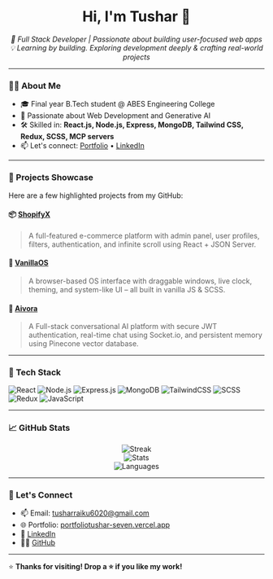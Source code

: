 <h1 align="center">Hi, I'm Tushar 👋</h1>
<p align="center">
  <i>🚀 Full Stack Developer | Passionate about building user-focused web apps</i><br />
  <i>💡 Learning by building. Exploring development deeply & crafting real-world projects</i>
</p>

---

### 🧑‍💻 About Me

- 🎓 Final year B.Tech student @ ABES Engineering College  
- 💼 Passionate about Web Development and Generative AI  
- 🛠️ Skilled in: **React.js, Node.js, Express, MongoDB, Tailwind CSS, Redux, SCSS, MCP servers**  
- 📫 Let's connect: [Portfolio](https://portfoliotushar-seven.vercel.app/) • [LinkedIn](https://www.linkedin.com/in/tushar-rai-715700268/)  

---

### 🔨 Projects Showcase

Here are a few highlighted projects from my GitHub:

#### 📦 [ShopifyX](https://github.com/tushargithub52/ShopifyX)
> A full-featured e-commerce platform with admin panel, user profiles, filters, authentication, and infinite scroll using React + JSON Server.

#### 🧠 [VanillaOS](https://github.com/tushargithub52/VanillaOS)
> A browser-based OS interface with draggable windows, live clock, theming, and system-like UI – all built in vanilla JS & SCSS.

#### 📝 [Aivora](https://github.com/tushargithub52/Aivora)
> A Full-stack conversational AI platform with secure JWT authentication, real-time chat using Socket.io, and
persistent memory using Pinecone vector database.

---

### 🚀 Tech Stack

![React](https://img.shields.io/badge/-React-61DAFB?logo=react&logoColor=black&style=flat)
![Node.js](https://img.shields.io/badge/-Node.js-339933?logo=node.js&logoColor=white&style=flat)
![Express.js](https://img.shields.io/badge/-Express-black?logo=express&logoColor=white&style=flat)
![MongoDB](https://img.shields.io/badge/-MongoDB-47A248?logo=mongodb&logoColor=white&style=flat)
![TailwindCSS](https://img.shields.io/badge/-TailwindCSS-06B6D4?logo=tailwindcss&logoColor=white&style=flat)
![SCSS](https://img.shields.io/badge/-SCSS-CC6699?logo=sass&logoColor=white&style=flat)
![Redux](https://img.shields.io/badge/-Redux-764ABC?logo=redux&logoColor=white&style=flat)
![JavaScript](https://img.shields.io/badge/-JavaScript-F7DF1E?logo=javascript&logoColor=black&style=flat)

---

### 📈 GitHub Stats

<p align="center">
  <img src="https://github-readme-streak-stats.herokuapp.com/?user=tushargithub52&theme=tokyonight" alt="Streak" />
  <br />
  <img src="https://github-readme-stats.vercel.app/api?username=tushargithub52&show_icons=true&theme=tokyonight" alt="Stats" />
  <br />
  <img src="https://github-readme-stats.vercel.app/api/top-langs/?username=tushargithub52&layout=compact&theme=tokyonight" alt="Languages" />
</p>

---

### 🤝 Let's Connect

- 📫 Email: tusharraiku6020@gmail.com  
- 🌐 Portfolio: [portfoliotushar-seven.vercel.app](https://portfoliotushar-seven.vercel.app/)  
- 💼 [LinkedIn](https://www.linkedin.com/in/tushar-rai-715700268/)  
- 🧑‍💻 [GitHub](https://github.com/tushargithub52)

---

⭐ **Thanks for visiting! Drop a ⭐ if you like my work!**
